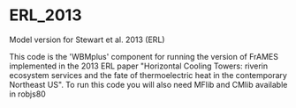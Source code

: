 # ERL_2013
Model version for Stewart et al. 2013 (ERL)

This code is the 'WBMplus' component for running the version of FrAMES implemented in the 2013 ERL paper "Horizontal Cooling Towers: riverin ecosystem services and the fate of thermoelectric heat in the contemporary Northeast US". To run this code you will also need MFlib and CMlib available in robjs80

